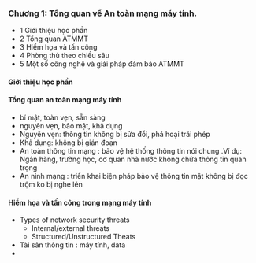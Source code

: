 ### Chương 1: Tổng quan về An toàn mạng máy tính.
- 1 Giới thiệu học phần 
- 2 Tổng quan ATMMT
- 3 Hiểm họa và tấn công
- 4 Phòng thủ theo chiều sâu
- 5 Một số công nghệ và giải pháp đảm bảo ATMMT
#### Giới thiệu học phần
#### Tổng quan an toàn mạng máy tính 
- bí mật, toàn vẹn, sẵn sàng 
- nguyên vẹn, bảo mật, khả dụng
- Nguyên vẹn: thông tin không bị sửa đổi, phá hoại trái phép
- Khả dụng: không bị gián đoạn
- An toàn thông tin mạng : bảo vệ hệ thống thông tin nói chung .Ví dụ: Ngân hàng, trường học, cơ quan nhà nước không chứa thông tin quan trọng 
- An ninh mạng : triển khai biện pháp bảo vệ thông tin mật không bị đọc trộm ko bị nghe lén 

#### Hiểm họa và tấn công trong mạng máy tính 
- Types of network security threats 
    + Internal/external threats
    + Structured/Unstructured Theats 
- Tài sản thông tin : máy tính, data 
- 
